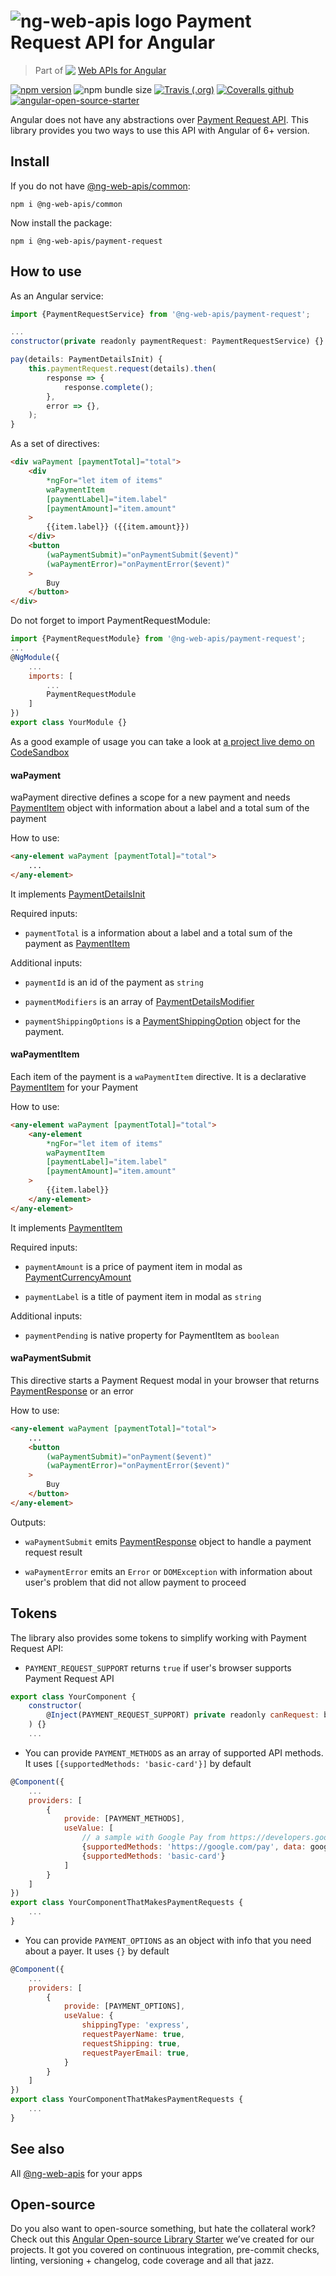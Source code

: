 # ![ng-web-apis logo](https://github.com/ng-web-apis/payment-request/blob/master/projects/demo/src/assets/logo.svg) Payment Request API for Angular

> Part of <img src="projects/demo/src/assets/web-api.svg" align="top"> [Web APIs for Angular](https://ng-web-apis.github.io/)

[![npm version](https://img.shields.io/npm/v/@ng-web-apis/payment-request.svg)](https://npmjs.com/package/ng-web-apis/payment-request)
![npm bundle size](https://img.shields.io/bundlephobia/minzip/@ng-web-apis/payment-request)
[![Travis (.org)](https://img.shields.io/travis/ng-web-apis/payment-request)](https://travis-ci.org/ng-web-apis/payment-request)
[![Coveralls github](https://img.shields.io/coveralls/github/ng-web-apis/payment-request)](https://coveralls.io/github/ng-web-apis/payment-request?branch=master)
[![angular-open-source-starter](https://img.shields.io/badge/made%20with-angular--open--source--starter-d81676?logo=angular)](https://github.com/TinkoffCreditSystems/angular-open-source-starter)

Angular does not have any abstractions over [Payment Request API](https://developer.mozilla.org/en-US/docs/Web/API/Payment_Request_API). This library provides you two ways to use this API with Angular of 6+ version.

## Install

If you do not have [@ng-web-apis/common](https://github.com/ng-web-apis/common):

```
npm i @ng-web-apis/common
```

Now install the package:

```
npm i @ng-web-apis/payment-request
```

## How to use

As an Angular service:

```js
import {PaymentRequestService} from '@ng-web-apis/payment-request';

...
constructor(private readonly paymentRequest: PaymentRequestService) {}

pay(details: PaymentDetailsInit) {
    this.paymentRequest.request(details).then(
        response => {
            response.complete();
        },
        error => {},
    );
}
```

As a set of directives:

```html
<div waPayment [paymentTotal]="total">
    <div
        *ngFor="let item of items"
        waPaymentItem
        [paymentLabel]="item.label"
        [paymentAmount]="item.amount"
    >
        {{item.label}} ({{item.amount}})
    </div>
    <button
        (waPaymentSubmit)="onPaymentSubmit($event)"
        (waPaymentError)="onPaymentError($event)"
    >
        Buy
    </button>
</div>
```

Do not forget to import PaymentRequestModule:

```js
import {PaymentRequestModule} from '@ng-web-apis/payment-request';
...
@NgModule({
    ...
    imports: [
        ...
        PaymentRequestModule
    ]
})
export class YourModule {}
```

As a good example of usage you can take a look at [a project live demo on CodeSandbox](https://codesandbox.io/s/github/ng-web-apis/payment-request/tree/master/projects/demo)

#### waPayment

waPayment directive defines a scope for a new payment and needs [PaymentItem](https://www.w3.org/TR/payment-request/#paymentitem-dictionary) object with information about a label and a total sum of the payment

How to use:

```html
<any-element waPayment [paymentTotal]="total">
    ...
</any-element>
```

It implements [PaymentDetailsInit](https://microsoft.github.io/PowerBI-JavaScript/interfaces/_node_modules_typedoc_node_modules_typescript_lib_lib_dom_d_.paymentdetailsinit.html)

Required inputs:

-   `paymentTotal` is a information about a label and a total sum of the payment as [PaymentItem](https://microsoft.github.io/PowerBI-JavaScript/interfaces/_node_modules_typedoc_node_modules_typescript_lib_lib_dom_d_.paymentitem.html)

Additional inputs:

-   `paymentId` is an id of the payment as `string`

-   `paymentModifiers` is an array of [PaymentDetailsModifier](https://microsoft.github.io/PowerBI-JavaScript/interfaces/_node_modules_typedoc_node_modules_typescript_lib_lib_dom_d_.paymentdetailsmodifier.html)

-   `paymentShippingOptions` is a [PaymentShippingOption](https://microsoft.github.io/PowerBI-JavaScript/interfaces/_node_modules_typedoc_node_modules_typescript_lib_lib_dom_d_.paymentshippingoption.html) object for the payment.

#### waPaymentItem

Each item of the payment is a `waPaymentItem` directive. It is a declarative [PaymentItem](https://www.w3.org/TR/payment-request/#paymentitem-dictionary) for your Payment

How to use:

```html
<any-element waPayment [paymentTotal]="total">
    <any-element
        *ngFor="let item of items"
        waPaymentItem
        [paymentLabel]="item.label"
        [paymentAmount]="item.amount"
    >
        {{item.label}}
    </any-element>
</any-element>
```

It implements [PaymentItem](https://microsoft.github.io/PowerBI-JavaScript/interfaces/_node_modules_typedoc_node_modules_typescript_lib_lib_dom_d_.paymentitem.html)

Required inputs:

-   `paymentAmount` is a price of payment item in modal as [PaymentCurrencyAmount](https://microsoft.github.io/PowerBI-JavaScript/interfaces/_node_modules_typedoc_node_modules_typescript_lib_lib_dom_d_.paymentcurrencyamount.html)

-   `paymentLabel` is a title of payment item in modal as `string`

Additional inputs:

-   `paymentPending` is native property for PaymentItem as `boolean`

#### waPaymentSubmit

This directive starts a Payment Request modal in your browser that returns [PaymentResponse](https://developer.mozilla.org/en-US/docs/Web/API/PaymentResponse) or an error

How to use:

```html
<any-element waPayment [paymentTotal]="total">
    ...
    <button
        (waPaymentSubmit)="onPayment($event)"
        (waPaymentError)="onPaymentError($event)"
    >
        Buy
    </button>
</any-element>
```

Outputs:

-   `waPaymentSubmit` emits [PaymentResponse](https://developer.mozilla.org/en-US/docs/Web/API/PaymentResponse) object to handle a payment request result

-   `waPaymentError` emits an `Error` or `DOMException` with information about user's problem that did not allow payment to proceed

## Tokens

The library also provides some tokens to simplify working with Payment Request API:

-   `PAYMENT_REQUEST_SUPPORT` returns `true` if user's browser supports Payment Request API

```js
export class YourComponent {
    constructor(
        @Inject(PAYMENT_REQUEST_SUPPORT) private readonly canRequest: boolean
    ) {}
    ...
```

-   You can provide `PAYMENT_METHODS` as an array of supported API methods. It uses `[{supportedMethods: 'basic-card'}]` by default

```js
@Component({
    ...
    providers: [
        {
            provide: [PAYMENT_METHODS],
            useValue: [
                // a sample with Google Pay from https://developers.google.com/pay/api/web/guides/paymentrequest/tutorial?hl=en
                {supportedMethods: 'https://google.com/pay', data: googlePaymentDataRequest},
                {supportedMethods: 'basic-card'}
            ]
        }
    ]
})
export class YourComponentThatMakesPaymentRequests {
    ...
}
```

-   You can provide `PAYMENT_OPTIONS` as an object with info that you need about a payer. It uses `{}` by default

```js
@Component({
    ...
    providers: [
        {
            provide: [PAYMENT_OPTIONS],
            useValue: {
                shippingType: 'express',
                requestPayerName: true,
                requestShipping: true,
                requestPayerEmail: true,
            }
        }
    ]
})
export class YourComponentThatMakesPaymentRequests {
    ...
}
```

## See also

All [@ng-web-apis](https://ng-web-apis.github.io/) for your apps

## Open-source

Do you also want to open-source something, but hate the collateral work?
Check out this [Angular Open-source Library Starter](https://github.com/TinkoffCreditSystems/angular-open-source-starter)
we’ve created for our projects. It got you covered on continuous integration,
pre-commit checks, linting, versioning + changelog, code coverage and all that jazz.
